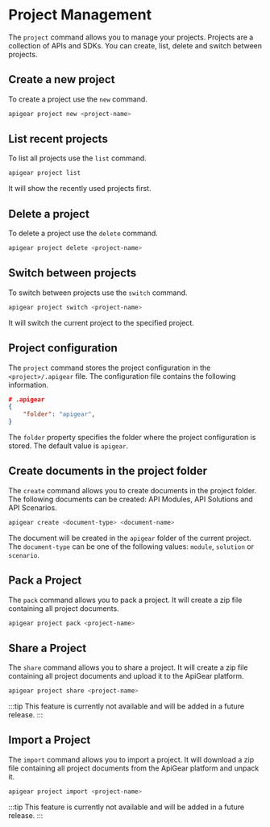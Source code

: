 # Project Management

The `project` command allows you to manage your projects. Projects are a collection of APIs and SDKs. You can create, list, delete and switch between projects.

## Create a new project

To create a project use the `new` command.

```bash
apigear project new <project-name>
```

## List recent projects

To list all projects use the `list` command.

```bash
apigear project list
```

It will show the recently used projects first.

## Delete a project

To delete a project use the `delete` command.

```bash
apigear project delete <project-name>
```

## Switch between projects

To switch between projects use the `switch` command.

```bash
apigear project switch <project-name>
```

It will switch the current project to the specified project.

## Project configuration

The `project` command stores the project configuration in the `<project>/.apigear` file. The configuration file contains the following information.

```json
# .apigear
{
    "folder": "apigear",
}
```

The `folder` property specifies the folder where the project configuration is stored. The default value is `apigear`.

## Create documents in the project folder

The `create` command allows you to create documents in the project folder. The following documents can be created: API Modules, API Solutions and API Scenarios.

```bash
apigear create <document-type> <document-name>
```

The document will be created in the `apigear` folder of the current project. The `document-type` can be one of the following values: `module`, `solution` or `scenario`.

## Pack a Project

The `pack` command allows you to pack a project. It will create a zip file containing all project documents.

```bash
apigear project pack <project-name>
```

## Share a Project

The `share` command allows you to share a project. It will create a zip file containing all project documents and upload it to the ApiGear platform.

```bash
apigear project share <project-name>
```

:::tip
This feature is currently not available and will be added in a future release.
:::

## Import a Project

The `import` command allows you to import a project. It will download a zip file containing all project documents from the ApiGear platform and unpack it.

```bash
apigear project import <project-name>
```

:::tip
This feature is currently not available and will be added in a future release.
:::
